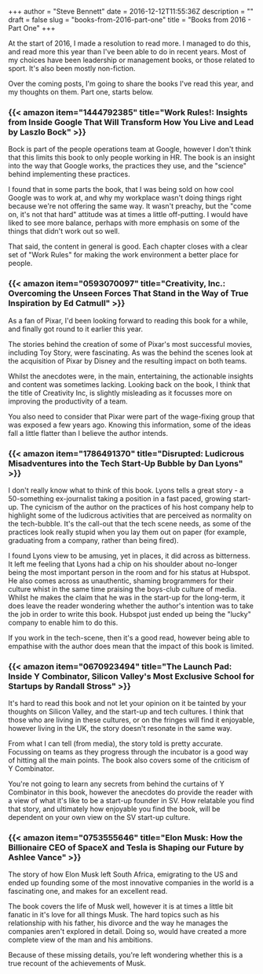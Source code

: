+++
author = "Steve Bennett"
date = 2016-12-12T11:55:36Z
description = ""
draft = false
slug = "books-from-2016-part-one"
title = "Books from 2016 - Part One"
+++

At the start of 2016, I made a resolution to read more. I managed to do this, and read more this year than I've been able to do in recent years. Most of my choices have been leadership or management books, or those related to sport. It's also been mostly non-fiction.

Over the coming posts, I'm going to share the books I've read this year, and my thoughts on them. Part one, starts below.

### {{< amazon item="1444792385" title="Work Rules!: Insights from Inside Google That Will Transform How You Live and Lead by Laszlo Bock" >}}

Bock is part of the people operations team at Google, however I don't think that this limits this book to only people working in HR. The book is an insight into the way that Google works, the practices they use, and the "science" behind implementing these practices.

I found that in some parts the book, that I was being sold on how cool Google was to work at, and why my workplace wasn't doing things right because we're not offering the same way. It wasn't preachy, but the "come on, it's not that hard" attitude was at times a little off-putting. I would have liked to see more balance, perhaps with more emphasis on some of the things that didn't work out so well.

That said, the content in general is good. Each chapter closes with a clear set of "Work Rules" for making the work environment a better place for people.

### {{< amazon item="0593070097" title="Creativity, Inc.: Overcoming the Unseen Forces That Stand in the Way of True Inspiration by Ed Catmull" >}}

As a fan of Pixar, I'd been looking forward to reading this book for a while, and finally got round to it earlier this year.

The stories behind the creation of some of Pixar's most successful movies, including Toy Story, were fascinating. As was the behind the scenes look at the acquisition of Pixar by Disney and the resulting impact on both teams.

Whilst the anecdotes were, in the main, entertaining, the actionable insights and content was sometimes lacking. Looking back on the book, I think that the title of Creativity Inc, is slightly misleading as it focusses more on improving the productivity of a team.

You also need to consider that Pixar were part of the wage-fixing group that was exposed a few years ago. Knowing this information, some of the ideas fall a little flatter than I believe the author intends.

### {{< amazon item="1786491370" title="Disrupted: Ludicrous Misadventures into the Tech Start-Up Bubble by Dan Lyons" >}}

I don't really know what to think of this book. Lyons tells a great story - a 50-something ex-journalist taking a position in a fast paced, growing start-up. The cynicism of the author on the practices of his host company help to highlight some of the ludicrous activities that are perceived as normality on the tech-bubble. It's the call-out that the tech scene needs, as some of the practices look really stupid when you lay them out on paper (for example, graduating from a company, rather than being fired).

I found Lyons view to be amusing, yet in places, it did across as bitterness. It left me feeling that Lyons had a chip on his shoulder about no-longer being the most important person in the room and for his status at Hubspot. He also comes across as unauthentic, shaming brogrammers for their culture whist in the same time praising the boys-club culture of media. Whilst he makes the claim that he was in the start-up for the long-term, it does leave the reader wondering whether the author's intention was to take the job in order to write this book. Hubspot just ended up being the "lucky" company to enable him to do this.

If you work in the tech-scene, then it's a good read, however being able to empathise with the author does mean that the impact of this book is limited.

### {{< amazon item="0670923494" title="The Launch Pad: Inside Y Combinator, Silicon Valley's Most Exclusive School for Startups by Randall Stross" >}}

It's hard to read this book and not let your opinion on it be tainted by your thoughts on Silicon Valley, and the start-up and tech cultures. I think that those who are living in these cultures, or on the fringes will find it enjoyable, however living in the UK, the story doesn't resonate in the same way.

From what I can tell (from media), the story told is pretty accurate. Focussing on teams as they progress through the incubator is a good way of hitting all the main points. The book also covers some of the criticism of Y Combinator.

You're not going to learn any secrets from behind the curtains of Y Combinator in this book, however the anecdotes do provide the reader with a view of what it's like to be a start-up founder in SV. How relatable you find that story, and ultimately how enjoyable you find the book, will be dependent on your own view on the SV start-up culture.

### {{< amazon item="0753555646" title="Elon Musk: How the Billionaire CEO of SpaceX and Tesla is Shaping our Future by Ashlee Vance" >}}

The story of how Elon Musk left South Africa, emigrating to the US and ended up founding some of the most innovative companies in the world is a fascinating one, and makes for an excellent read.

The book covers the life of Musk well, however it is at times a little bit fanatic in it's love for all things Musk. The hard topics such as his relationship with his father, his divorce and the way he manages the companies aren't explored in detail. Doing so, would have created a more complete view of the man and his ambitions.

Because of these missing details, you're left wondering whether this is a true recount of the achievements of Musk.
